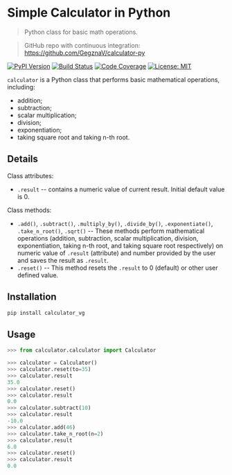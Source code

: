 # Simple Calculator in Python

> Python class for basic math operations.

> GitHub repo with continuous integration: https://github.com/GegznaV/calculator-py

[![PyPI Version][pypi-image]][pypi-url]
[![Build Status][build-image]][build-url]
[![Code Coverage][coverage-image]][coverage-url]
[![License: MIT][license-image]][license-url]

`calculator` is a Python class that performs basic mathematical operations, including:

- addition;
- subtraction;
- scalar multiplication;
- division;
- exponentiation;
- taking square root and taking n-th root.

## Details

Class attributes:

- `.result` -- contains a numeric value of current result.
   Initial default value is 0.

Class methods:

- `.add()`, `.subtract()`, `.multiply_by()`, `.divide_by()`,  `.exponentiate()`, `.take_n_root()`, `.sqrt()` -- These methods perform mathematical operations (addition, subtraction, scalar multiplication, division, exponentiation, taking n-th root, and taking square root respectively) on numeric value of `.result` (attribute) and number provided by the user and saves the result as `.result`.
- `.reset()` -- This method resets the `.result` to 0 (default) or other user defined value.



## Installation

```bash
pip install calculator_vg
``` 

<!--
Install from TestPyPi:

```bash
pip install --index-url https://test.pypi.org/simple/ calculator_vg
```
-->


## Usage

```python
>>> from calculator.calculator import Calculator

>>> calculator = Calculator()
>>> calculator.reset(to=35)
>>> calculator.result
35.0
>>> calculator.reset()
>>> calculator.result
0.0
>>> calculator.subtract(10)
>>> calculator.result
-10.0
>>> calculator.add(46)
>>> calculator.take_n_root(n=2)
>>> calculator.result
6.0
>>> calculator.reset()
>>> calculator.result
0.0
```


<!-- Badges -->

[pypi-image]: https://img.shields.io/pypi/v/calculator_vg
[pypi-url]: https://pypi.org/project/calculator_vg/

[build-image]: https://github.com/GegznaV/calculator-py/actions/workflows/build.yml/badge.svg
[build-url]: https://github.com/GegznaV/calculator-py/actions/workflows/build.yml

[coverage-image]: https://codecov.io/gh/GegznaV/calculator-py/branch/main/graph/badge.svg
[coverage-url]: https://codecov.io/gh/GegznaV/calculator-py

[license-image]: https://img.shields.io/badge/License-MIT-blue.svg 
[license-url]: https://opensource.org/licenses/MIT